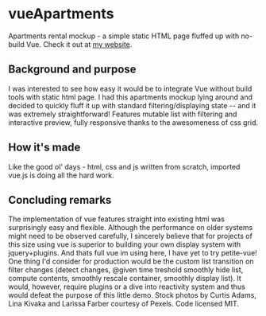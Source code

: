 # vueApartments
Apartments rental mockup - a simple static HTML page fluffed up with no-build Vue. 
Check it out at [my website](https://dorianm.com/demos/vue-apartments/).

## Background and purpose
I was interested to see how easy it would be to integrate Vue without build tools with static html page. I had this apartments mockup lying around and decided to quickly fluff it up with standard filtering/displaying state -- and it was extremely straightforward!
Features mutable list with filtering and interactive preview, fully responsive thanks to the awesomeness of css grid.

## How it's made
Like the good ol' days - html, css and js written from scratch, imported vue.js is doing all the hard work.

## Concluding remarks
The implementation of vue features straight into existing html was surprisingly easy and flexible. Although the performance on older systems might need to be observed carefully, I sincerely believe that for projects of this size using vue is superior to building your own display system with jquery+plugins. And thats full vue im using here, I have yet to try petite-vue!
One thing I'd consider for production would be the custom list transition on filter changes (detect  changes, @given time treshold smoothly hide list, compute contents, smoothly rescale container, smoothly display list). It would, however, require plugins or a dive into reactivity system and thus would defeat the purpose of this little demo.
Stock photos by Curtis Adams, Lina Kivaka and Larissa Farber courtesy of Pexels.
Code licensed MIT.